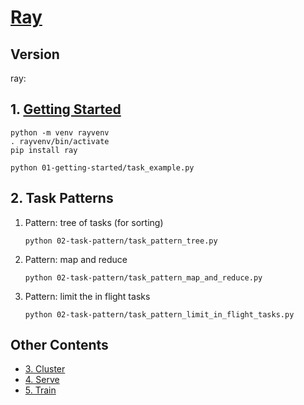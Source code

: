 # [Ray](https://docs.ray.io/en/latest/)

## Version

ray: [](https://github.com/ray-project/ray/releases/tag/ray-)

## 1. [Getting Started](https://docs.ray.io/en/latest/ray-overview/index.html)

```
python -m venv rayvenv
. rayvenv/bin/activate
pip install ray
```

```cd
python 01-getting-started/task_example.py
```

## 2. Task Patterns

1. Pattern: tree of tasks (for sorting)

    ```
    python 02-task-pattern/task_pattern_tree.py
    ```

1. Pattern: map and reduce

    ```
    python 02-task-pattern/task_pattern_map_and_reduce.py
    ```

1. Pattern: limit the in flight tasks

    ```
    python 02-task-pattern/task_pattern_limit_in_flight_tasks.py
    ```

## Other Contents

- [3. Cluster](03-cluster)
- [4. Serve](04-serve)
- [5. Train](05-train)
